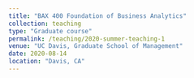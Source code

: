 ```yaml
---
title: "BAX 400 Foundation of Business Analytics"
collection: teaching
type: "Graduate course"
permalink: /teaching/2020-summer-teaching-1
venue: "UC Davis, Graduate School of Management"
date: 2020-08-14
location: "Davis, CA"
---
```

